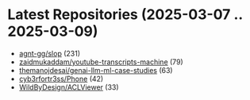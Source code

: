 # Latest Repositories (2025-03-07 .. 2025-03-09)

- [agnt-gg/slop](https://github.com/agnt-gg/slop) (231)
- [zaidmukaddam/youtube-transcripts-machine](https://github.com/zaidmukaddam/youtube-transcripts-machine) (79)
- [themanojdesai/genai-llm-ml-case-studies](https://github.com/themanojdesai/genai-llm-ml-case-studies) (63)
- [cyb3rfortr3ss/Phone](https://github.com/cyb3rfortr3ss/Phone) (42)
- [WildByDesign/ACLViewer](https://github.com/WildByDesign/ACLViewer) (33)
